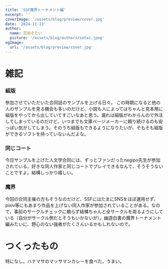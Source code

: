 ```yaml
---
title: 'SSF魔界トーナメント編'
excerpt: ''
coverImage: '/assets/blog/preview/cover.jpg'
date: '2024-11-13'
author:
  name: 花初そたい
  picture: '/assets/blog/authors/sotai.jpeg'
ogImage:
  url: '/assets/blog/preview/cover.jpg'
---
```

# 雑記
### 組版
参加させていただいた合同誌のサンプルを上げる日々。
この時期になると他の人のサンプルを見る機会も多いのだけど、小説も人によってはちゃんと見本用に組版をやってから出していてすごいなあと思う。漏れは組版がわからんので外注してしまっているのだけど、いつまでも文庫ページメーカーに頼り続けるのも安っぽい気がしてしまう。そのうち組版もできるようになりたいが、そもそも組版ができるソフトを持っていないんだよな。

### 同じコート
今日サンプルを上げた人文学合同には、ずっとファンだったnegipo先生が参加されている。好きな同人作家と同じコートでプレイできるなんて、そうそうないことですよ。結構しっかり嬉しい。

### 魔界
今回の合同主催の方もそうなのだけど、SSFにはたまにSNSをほぼ運用せず、pixiv等にもあまり作品を上げない同人作家が参加されていることがある。なので、事前のサークルチェックに頼らず結構ちゃんと全サークルを周るようにしている（自分がサークル側だとそうもいかないが）。幽遊白書の魔界トーナメント編みたいに、野心のない強者がたくさんいるかもしれないので。

# つくったもの
特になし。ハナマサのマッサマンカレーを食べた。うまい。
